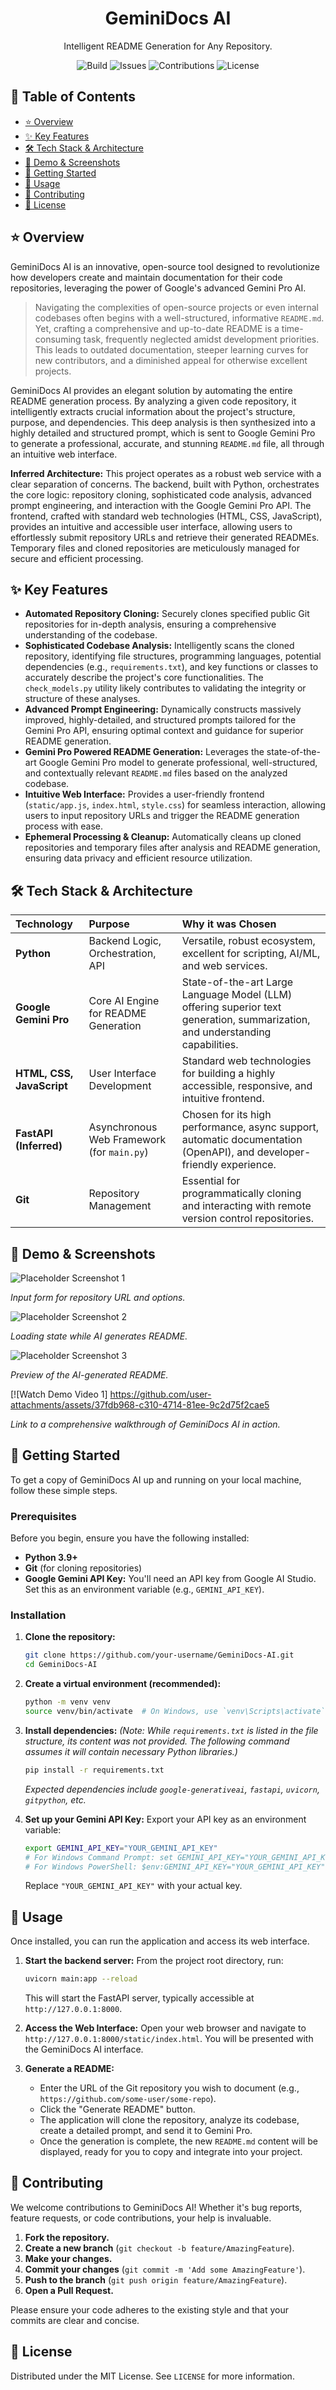<h1 align="center"> GeminiDocs AI </h1>
<p align="center"> Intelligent README Generation for Any Repository. </p>

<p align="center">
  <img alt="Build" src="https://img.shields.io/badge/Build-Passing-brightgreen?style=for-the-badge">
  <img alt="Issues" src="https://img.shields.io/badge/Issues-0%20Open-blue?style=for-the-badge">
  <img alt="Contributions" src="https://img.shields.io/badge/Contributions-Welcome-orange?style=for-the-badge">
  <img alt="License" src="https://img.shields.io/badge/License-MIT-yellow?style=for-the-badge">
</p>
<!-- 
  **Note:** These are static placeholder badges. Replace them with your project's actual badges.
  You can generate your own at https://shields.io
-->

## 📖 Table of Contents
- [⭐ Overview](#-overview)
- [✨ Key Features](#-key-features)
- [🛠️ Tech Stack & Architecture](#%EF%B8%8F-tech-stack--architecture)
- [📸 Demo & Screenshots](#-demo--screenshots)
- [🚀 Getting Started](#-getting-started)
- [🔧 Usage](#-usage)
- [🤝 Contributing](#-contributing)
- [📝 License](#-license)

## ⭐ Overview
GeminiDocs AI is an innovative, open-source tool designed to revolutionize how developers create and maintain documentation for their code repositories, leveraging the power of Google's advanced Gemini Pro AI.

> Navigating the complexities of open-source projects or even internal codebases often begins with a well-structured, informative `README.md`. Yet, crafting a comprehensive and up-to-date README is a time-consuming task, frequently neglected amidst development priorities. This leads to outdated documentation, steeper learning curves for new contributors, and a diminished appeal for otherwise excellent projects.

GeminiDocs AI provides an elegant solution by automating the entire README generation process. By analyzing a given code repository, it intelligently extracts crucial information about the project's structure, purpose, and dependencies. This deep analysis is then synthesized into a highly detailed and structured prompt, which is sent to Google Gemini Pro to generate a professional, accurate, and stunning `README.md` file, all through an intuitive web interface.

**Inferred Architecture:**
This project operates as a robust web service with a clear separation of concerns. The backend, built with Python, orchestrates the core logic: repository cloning, sophisticated code analysis, advanced prompt engineering, and interaction with the Google Gemini Pro API. The frontend, crafted with standard web technologies (HTML, CSS, JavaScript), provides an intuitive and accessible user interface, allowing users to effortlessly submit repository URLs and retrieve their generated READMEs. Temporary files and cloned repositories are meticulously managed for secure and efficient processing.

## ✨ Key Features
-   **Automated Repository Cloning:** Securely clones specified public Git repositories for in-depth analysis, ensuring a comprehensive understanding of the codebase.
-   **Sophisticated Codebase Analysis:** Intelligently scans the cloned repository, identifying file structures, programming languages, potential dependencies (e.g., `requirements.txt`), and key functions or classes to accurately describe the project's core functionalities. The `check_models.py` utility likely contributes to validating the integrity or structure of these analyses.
-   **Advanced Prompt Engineering:** Dynamically constructs massively improved, highly-detailed, and structured prompts tailored for the Gemini Pro API, ensuring optimal context and guidance for superior README generation.
-   **Gemini Pro Powered README Generation:** Leverages the state-of-the-art Google Gemini Pro model to generate professional, well-structured, and contextually relevant `README.md` files based on the analyzed codebase.
-   **Intuitive Web Interface:** Provides a user-friendly frontend (`static/app.js`, `index.html`, `style.css`) for seamless interaction, allowing users to input repository URLs and trigger the README generation process with ease.
-   **Ephemeral Processing & Cleanup:** Automatically cleans up cloned repositories and temporary files after analysis and README generation, ensuring data privacy and efficient resource utilization.

## 🛠️ Tech Stack & Architecture

| Technology             | Purpose                                           | Why it was Chosen                                                                      |
| :--------------------- | :------------------------------------------------ | :------------------------------------------------------------------------------------- |
| **Python**             | Backend Logic, Orchestration, API                 | Versatile, robust ecosystem, excellent for scripting, AI/ML, and web services.           |
| **Google Gemini Pro**  | Core AI Engine for README Generation              | State-of-the-art Large Language Model (LLM) offering superior text generation, summarization, and understanding capabilities. |
| **HTML, CSS, JavaScript** | User Interface Development                        | Standard web technologies for building a highly accessible, responsive, and intuitive frontend. |
| **FastAPI (Inferred)** | Asynchronous Web Framework (for `main.py`)        | Chosen for its high performance, async support, automatic documentation (OpenAPI), and developer-friendly experience. |
| **Git**                | Repository Management                             | Essential for programmatically cloning and interacting with remote version control repositories. |

## 📸 Demo & Screenshots

![Placeholder Screenshot 1](https://github.com/user-attachments/assets/63e19962-7241-4927-9480-295f4a9b612c)

_Input form for repository URL and options._

![Placeholder Screenshot 2](https://github.com/user-attachments/assets/da037308-93e7-470c-8e9c-9a99158103fe)


_Loading state while AI generates README._

![Placeholder Screenshot 3](https://github.com/user-attachments/assets/8c02e8e4-6e4b-46a3-9ca9-a7bb43c35528)

_Preview of the AI-generated README._

[![Watch Demo Video 1]
https://github.com/user-attachments/assets/37fdb968-c310-4714-81ee-9c2d75f2cae5


_Link to a comprehensive walkthrough of GeminiDocs AI in action._

## 🚀 Getting Started

To get a copy of GeminiDocs AI up and running on your local machine, follow these simple steps.

### Prerequisites
Before you begin, ensure you have the following installed:
*   **Python 3.9+**
*   **Git** (for cloning repositories)
*   **Google Gemini API Key:** You'll need an API key from Google AI Studio. Set this as an environment variable (e.g., `GEMINI_API_KEY`).

### Installation
1.  **Clone the repository:**
    ```bash
    git clone https://github.com/your-username/GeminiDocs-AI.git
    cd GeminiDocs-AI
    ```

2.  **Create a virtual environment (recommended):**
    ```bash
    python -m venv venv
    source venv/bin/activate  # On Windows, use `venv\Scripts\activate`
    ```

3.  **Install dependencies:**
    *(Note: While `requirements.txt` is listed in the file structure, its content was not provided. The following command assumes it will contain necessary Python libraries.)*
    ```bash
    pip install -r requirements.txt
    ```
    *Expected dependencies include `google-generativeai`, `fastapi`, `uvicorn`, `gitpython`, etc.*

4.  **Set up your Gemini API Key:**
    Export your API key as an environment variable:
    ```bash
    export GEMINI_API_KEY="YOUR_GEMINI_API_KEY"
    # For Windows Command Prompt: set GEMINI_API_KEY="YOUR_GEMINI_API_KEY"
    # For Windows PowerShell: $env:GEMINI_API_KEY="YOUR_GEMINI_API_KEY"
    ```
    Replace `"YOUR_GEMINI_API_KEY"` with your actual key.

## 🔧 Usage

Once installed, you can run the application and access its web interface.

1.  **Start the backend server:**
    From the project root directory, run:
    ```bash
    uvicorn main:app --reload
    ```
    This will start the FastAPI server, typically accessible at `http://127.0.0.1:8000`.

2.  **Access the Web Interface:**
    Open your web browser and navigate to `http://127.0.0.1:8000/static/index.html`.
    You will be presented with the GeminiDocs AI interface.

3.  **Generate a README:**
    *   Enter the URL of the Git repository you wish to document (e.g., `https://github.com/some-user/some-repo`).
    *   Click the "Generate README" button.
    *   The application will clone the repository, analyze its codebase, create a detailed prompt, and send it to Gemini Pro.
    *   Once the generation is complete, the new `README.md` content will be displayed, ready for you to copy and integrate into your project.

## 🤝 Contributing

We welcome contributions to GeminiDocs AI! Whether it's bug reports, feature requests, or code contributions, your help is invaluable.

1.  **Fork the repository.**
2.  **Create a new branch** (`git checkout -b feature/AmazingFeature`).
3.  **Make your changes.**
4.  **Commit your changes** (`git commit -m 'Add some AmazingFeature'`).
5.  **Push to the branch** (`git push origin feature/AmazingFeature`).
6.  **Open a Pull Request.**

Please ensure your code adheres to the existing style and that your commits are clear and concise.

## 📝 License

Distributed under the MIT License. See `LICENSE` for more information.
